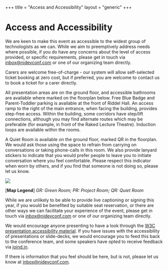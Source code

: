 +++
title = "Access and Accessibility"
layout = "generic"
+++

# Access and Accessibility

We are keen to make this event as accessible to the widest group of technologists as we can. While we aim to preemptively address needs where possible, if you do have any concerns about the level of access provided, or specific requirements, please get in touch via <a href='mailto:inbox@nidevconf.com'>inbox@nidevconf.com</a> or one of our organizing team directly.

Carers are welcome free-of-charge - our system will allow self-selected ticket booking at zero cost, but if preferred, you are welcome to contact us to book a ticket for a carer directly.

All presentation areas are on the ground floor, and accessible bathrooms are available where marked on the floorplan below. Free Blue Badge and Parent-Toddler parking is available at the front of Riddel Hall. An access ramp to the right of the main entrance, when facing the building, provides step-free access. Within the building, some corridors have step/lift connections, although you may find alternate routes which may be preferable (for example, in front of the Raked Lecture Theatre). Induction loops are available within the rooms.</p>

A Quiet Room is available on the ground floor, marked QR in the floorplan. We would ask those using the space to refrain from carrying on conversations or taking phone-calls in this room. We also provide lanyard stickers to indicate that you would prefer people to leave you to initiate conversation where you feel comfortable. Please respect this indicator when worn by others, and if you find that someone is not doing so, please let us know.

<img src='/img/floorplan-rh.png' style='max-width: 700px' />

[**Map Legend**] *GR: Green Room; PR: Project Room; QR: Quiet Room*

While we are unlikely to be able to provide live captioning or signing this year, if you would be benefited by suitable seat reservation, or there are other ways we can facilitate your experience of the event, please get in touch via <a href='mailto:inbox@nidevconf.com'>inbox@nidevconf.com</a> or one of our organizing team directly.

We would encourage anyone presenting to have a look through the <a href="https://www.w3.org/WAI/teach-advocate/accessible-presentations/">W3C presentation accessibility material</a>. If you have issues with the accessibility of presentations or slide-decks, we would encourage you to feed this back to the conference team, and some speakers have opted to receive feedback via <a href="https://joind.in/event/northern-ireland-developer-conference-2019">joind.in</a>.

If there is information that you feel should be here, but is not, please let us know at <a href='inbox@nidevconf.com'>inbox@nidevconf.com</a>.
